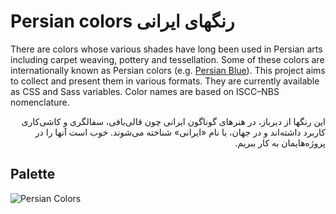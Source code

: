 # Persian colors رنگهای ایرانی
There are colors whose various shades have long been used in Persian arts including carpet weaving, pottery and tessellation. Some of these colors are internationally known as Persian colors (e.g. [Persian Blue](https://en.wikipedia.org/wiki/Persian_blue)). This project aims to collect and present them in various formats. They are currently available as CSS and Sass variables. Color names are based on ISCC–NBS nomenclature.

<p dir="rtl">
این رنگها از دیرباز، در هنرهای گوناگون ایرانی چون قالی‌بافی، سفالگری و کاشی‌کاری کاربرد داشته‌اند و در جهان، با نام «ایرانی» شناخته می‌شوند. خوب است آنها را در پروژه‌هایمان به کار ببریم. 
</p>

## Palette
![Persian Colors](https://raw.githubusercontent.com/alijsh/persian-colors/master/persian-palette.png)
